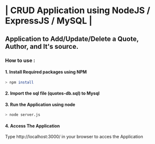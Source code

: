# | CRUD Application using NodeJS / ExpressJS / MySQL |
## Application to Add/Update/Delete a Quote, Author, and It's source.
### How to use :

#### 1. Install Required packages using NPM

```bash
> npm install
```

#### 2. Import the sql file (quotes-db.sql) to Mysql

#### 3. Run the Application using node

```bash
> node server.js
```

#### 4. Access The Application

 Type http://localhost:3000/ in your browser to acces the Application
